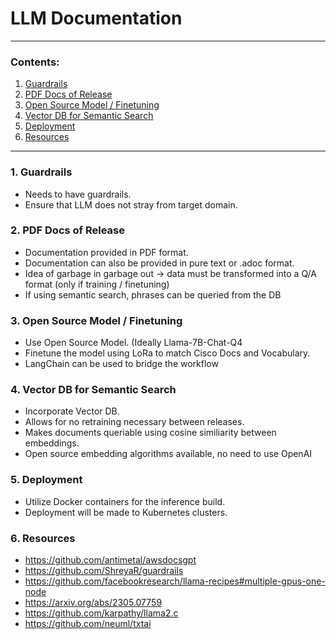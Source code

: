 # LLM Documentation

---

### Contents:
1. [Guardrails](#guardrails)
2. [PDF Docs of Release](#pdf-docs-of-release)
3. [Open Source Model / Finetuning](#open-source-model--finetuning)
4. [Vector DB for Semantic Search](#vector-db-for-semantic-search)
5. [Deployment](#deployment)
6. [Resources](#resources)

---

### 1. Guardrails <a name="guardrails"></a>
- Needs to have guardrails.
- Ensure that LLM does not stray from target domain.

### 2. PDF Docs of Release <a name="pdf-docs-of-release"></a>
- Documentation provided in PDF format.
- Documentation can also be provided in pure text or .adoc format.
- Idea of garbage in garbage out -> data must be transformed into a Q/A format (only if training / finetuning)
- If using semantic search, phrases can be queried from the DB

### 3. Open Source Model / Finetuning <a name="open-source-model--finetuning"></a>
- Use Open Source Model. (Ideally Llama-7B-Chat-Q4
- Finetune the model using LoRa to match Cisco Docs and Vocabulary.
- LangChain can be used to bridge the workflow

### 4. Vector DB for Semantic Search <a name="vector-db-for-semantic-search"></a>
- Incorporate Vector DB.
- Allows for no retraining necessary between releases.
- Makes documents queriable using cosine similiarity between embeddings.
- Open source embedding algorithms available, no need to use OpenAI

### 5. Deployment <a name="deployment"></a>
- Utilize Docker containers for the inference build.
- Deployment will be made to Kubernetes clusters.

### 6. Resources <a name="resources"></a>
- https://github.com/antimetal/awsdocsgpt
- https://github.com/ShreyaR/guardrails
- https://github.com/facebookresearch/llama-recipes#multiple-gpus-one-node
- https://arxiv.org/abs/2305.07759
- https://github.com/karpathy/llama2.c
- https://github.com/neuml/txtai
